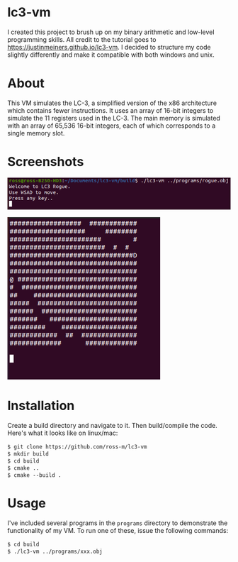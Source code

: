 # lc3-vm

I created this project to brush up on my binary arithmetic and low-level programming skills. All credit to the tutorial goes to https://justinmeiners.github.io/lc3-vm. I decided to structure my code slightly differently and make it compatible with both windows and unix. 

# About

This VM simulates the LC-3, a simplified version of the x86 architecture which contains fewer instructions. It uses an array of 16-bit integers to simulate the 11 registers used in the LC-3. The main memory is simulated with an array of 65,536 16-bit integers, each of which corresponds to a single memory slot. 

# Screenshots

![greetings](greet.png)

![playing now](play.png)

# Installation
Create a build directory and navigate to it. Then build/compile the code. Here's what it looks like on linux/mac:
```
$ git clone https://github.com/ross-m/lc3-vm
$ mkdir build
$ cd build
$ cmake ..
$ cmake --build .
```

# Usage

I've included several programs in the ```programs``` directory to demonstrate the functionality of my VM. To run one of these, issue the following commands:
```
$ cd build
$ ./lc3-vm ../programs/xxx.obj
```
